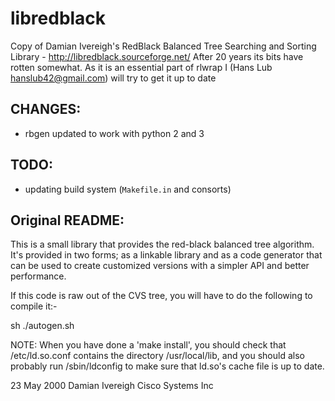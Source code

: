 # libredblack

Copy of Damian Ivereigh's RedBlack Balanced Tree Searching and Sorting
Library - http://libredblack.sourceforge.net/ After 20 years its bits
have rotten somewhat. As it is an essential part of rlwrap I (Hans Lub
hanslub42@gmail.com) will try to get it up to date

## CHANGES:

- rbgen updated to work with python 2 and 3 

## TODO:

- updating build system (`Makefile.in` and consorts) 


## Original README:

This is a small library that provides the red-black balanced tree
algorithm.  It's provided in two forms; as a linkable library and as a
code generator that can be used to create customized versions with a
simpler API and better performance.

If this code is raw out of the CVS tree, you will have to do the following to
compile it:-

sh ./autogen.sh

NOTE: When you have done a 'make install', you should check that
/etc/ld.so.conf contains the directory /usr/local/lib, and you should
also probably run /sbin/ldconfig to make sure that ld.so's cache file
is up to date.

23 May 2000
Damian Ivereigh
Cisco Systems Inc
